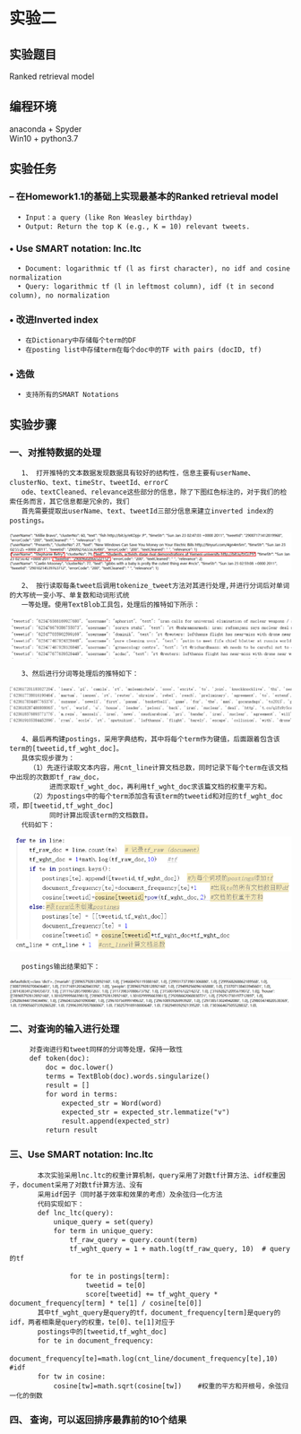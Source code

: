 实验二                          
==============
实验题目 
---------------
Ranked retrieval model 

编程环境 
---------------
anaconda + Spyder  
Win10 + python3.7

实验任务
---------------
### – 在Homework1.1的基础上实现最基本的Ranked retrieval model  
      • Input：a query (like Ron Weasley birthday)
      • Output: Return the top K (e.g., K = 10) relevant tweets.  
### • Use SMART notation: lnc.ltc  
      • Document: logarithmic tf (l as first character), no idf and cosine normalization
      • Query: logarithmic tf (l in leftmost column), idf (t in second column), no normalization
### • 改进Inverted index  
      • 在Dictionary中存储每个term的DF
      • 在posting list中存储term在每个doc中的TF with pairs (docID, tf)  
### • 选做
      • 支持所有的SMART Notations  
      
实验步骤
---------------
### 一、对推特数据的处理
       1、 打开推特的文本数据发现数据具有较好的结构性，信息主要有userName、clusterNo、text、timeStr、tweetId、errorC
       ode、textCleaned、relevance这些部分的信息，除了下图红色标注的，对于我们的检索任务而言，其它信息都是冗余的，我们
       首先需要提取出userName、text、tweetId三部分信息来建立inverted index的postings。 
   ![image](https://github.com/bailichangan/IR201720140170zhuwenting/blob/master/img-folder/1.5.png)   
   
       2、 按行读取每条tweet后调用tokenize_tweet方法对其进行处理,并进行分词后对单词的大写统一变小写、单复数和动词形式统
       一等处理。使用TextBlob工具包，处理后的推特如下所示：
   ![image](https://github.com/bailichangan/IR201720140170zhuwenting/blob/master/img-folder/1.6.png)  
   
       3、然后进行分词等处理后的推特如下：  
   ![image](https://github.com/bailichangan/IR201720140170zhuwenting/blob/master/img-folder/1.7.png)  
   
       4、最后再构建postings，采用字典结构，其中将每个term作为键值，后面跟着包含该term的[tweetid,tf_wght_doc]。
       具体实现步骤为：
         （1）先逐行读取文本内容，用cnt_line计算文档总数，同时记录下每个term在该文档中出现的次数即tf_raw_doc，
              进而求取tf_wght_doc，再利用tf_wght_doc求该篇文档的权重平方和。 
         （2）为postings中的每个term添加含有该term的tweetid和对应的tf_wght_doc项，即[tweetid,tf_wght_doc]
              同时计算出现该term的文档数目。
       代码如下：
   ![image](https://github.com/bailichangan/IR201720140170zhuwenting/blob/master/img-folder/Homework2-6.png)  
   
       postings输出结果如下：
   ![image](https://github.com/bailichangan/IR201720140170zhuwenting/blob/master/img-folder/Homework2-4.png)  
   
   ### 二、对查询的输入进行处理
         对查询进行和tweet同样的分词等处理，保持一致性
         def token(doc):
             doc = doc.lower()
             terms = TextBlob(doc).words.singularize()
             result = []
             for word in terms:
                 expected_str = Word(word)
                 expected_str = expected_str.lemmatize("v")
                 result.append(expected_str)
             return result
   ### 三、Use SMART notation: lnc.ltc
           本次实验采用lnc.ltc的权重计算机制，query采用了对数tf计算方法、idf权重因子，document采用了对数tf计算方法、没有
           采用idf因子（同时基于效率和效果的考虑）及余弦归一化方法
           代码实现如下：
           def lnc_ltc(query):
               unique_query = set(query)
               for term in unique_query:
                   tf_raw_query = query.count(term)
                   tf_wght_query = 1 + math.log(tf_raw_query, 10)  # query的tf

                   for te in postings[term]:
                       tweetid = te[0]
                       score[tweetid] += tf_wght_query * document_frequency[term] * te[1] / cosine[te[0]]
           其中tf_wght_query是query的tf，document_frequency[term]是query的idf，两者相乘是query的权重，te[0]、te[1]对应于
           postings中的[tweetid,tf_wght_doc]  
           for te in document_frequency:
               document_frequency[te]=math.log(cnt_line/document_frequency[te],10)   #idf
           for tw in cosine:
               cosine[tw]=math.sqrt(cosine[tw])    #权重的平方和开根号，余弦归一化的倒数
        
 ### 四、 查询，可以返回排序最靠前的10个结果
 

